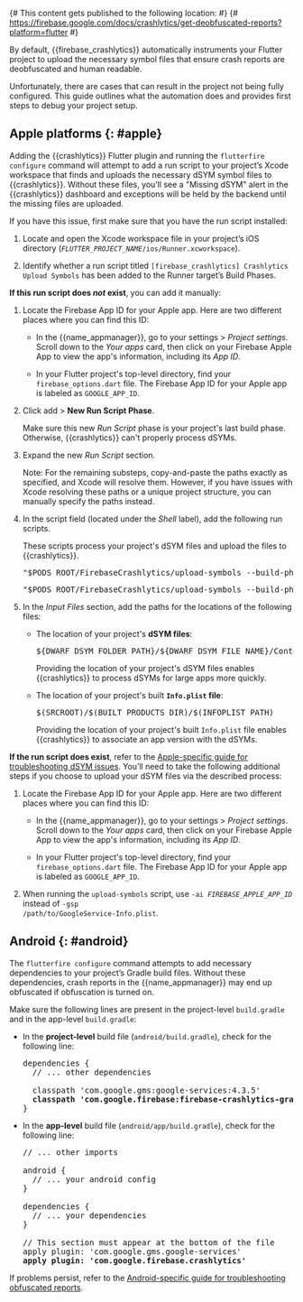 {# This content gets published to the following location:                                  #}
{#   https://firebase.google.com/docs/crashlytics/get-deobfuscated-reports?platform=flutter #}

By default, {{firebase_crashlytics}} automatically instruments your Flutter
project to upload the necessary symbol files that ensure crash reports are
deobfuscated and human readable.

Unfortunately, there are cases that can result in the project not being fully
configured. This guide outlines what the automation does and provides first
steps to debug your project setup.

## Apple platforms {: #apple}

Adding the {{crashlytics}} Flutter plugin and running the
`flutterfire configure` command will attempt to add a run script to your
project’s Xcode workspace that finds and uploads the necessary dSYM symbol files
to {{crashlytics}}. Without these files, you’ll see a "Missing dSYM" alert in
the {{crashlytics}} dashboard and exceptions will be held by the backend until
the missing files are uploaded.

If you have this issue, first make sure that you have the run script installed:

1.  Locate and open the Xcode workspace file in your project’s iOS directory
    (<code><var>FLUTTER_PROJECT_NAME</var>/ios/Runner.xcworkspace</code>).

1.  Identify whether a run script titled
    `[firebase_crashlytics] Crashlytics Upload Symbols` has been added to the
    Runner target’s Build Phases.

**If this run script does _not_ exist**, you can add it manually:

1.  Locate the Firebase App ID for your Apple app. Here are two different places
    where you can find this ID:

    * In the {{name_appmanager}}, go to your
      <nobr><span class="material-icons">settings</span> > _Project settings_</nobr>.
      Scroll down to the _Your apps_ card, then click on your
      Firebase Apple App to view the app's information, including its _App ID_.

    * In your Flutter project's top-level directory, find your
      `firebase_options.dart` file. The Firebase App ID for your Apple app is
      labeled as `GOOGLE_APP_ID`.

1.  Click <span class="material-icons">add</span> >
    **New Run Script Phase**.

    Make sure this new _Run Script_ phase is your project's last build
    phase. Otherwise, {{crashlytics}} can't properly process dSYMs.

1.  Expand the new _Run Script_ section.

    Note: For the remaining substeps, copy-and-paste the paths exactly as
    specified, and Xcode will resolve them. However, if you have issues with
    Xcode resolving these paths or a unique project structure, you can
    manually specify the paths instead.

1.  In the script field (located under the _Shell_ label), add the
    following run scripts.

    These scripts process your project's dSYM files and upload the files to
    {{crashlytics}}.

    <pre class="devsite-click-to-copy">"$PODS_ROOT/FirebaseCrashlytics/upload-symbols --build-phase --validate -ai <var>FIREBASE_APPLE_APP_ID</var>"</pre>

    <pre class="devsite-click-to-copy">"$PODS_ROOT/FirebaseCrashlytics/upload-symbols --build-phase -ai <var>FIREBASE_APPLE_APP_ID</var>"</pre>

1.  In the _Input Files_ section, add the paths for the locations of the
    following files:

    * The location of your project's **dSYM files**:

      <pre class="devsite-click-to-copy">${DWARF_DSYM_FOLDER_PATH}/${DWARF_DSYM_FILE_NAME}/Contents/Resources/DWARF/${TARGET_NAME}</pre>

      Providing the location of your project's dSYM files enables
      {{crashlytics}} to process dSYMs for large apps more quickly.

    * The location of your project's built **`Info.plist` file**:

      <pre class="devsite-click-to-copy">$(SRCROOT)/$(BUILT_PRODUCTS_DIR)/$(INFOPLIST_PATH)</pre>

      Providing the location of your project's built `Info.plist` file
      enables {{crashlytics}} to associate an app version with the dSYMs.

**If the run script does exist**, refer to the
[Apple-specific guide for troubleshooting dSYM issues](/docs/crashlytics/get-deobfuscated-reports?platform=ios).
You’ll need to take the following additional steps if you choose to upload your
dSYM files via the described process:

1.  Locate the Firebase App ID for your Apple app. Here are two different places
    where you can find this ID:

    * In the {{name_appmanager}}, go to your
      <nobr><span class="material-icons">settings</span> > _Project settings_</nobr>.
      Scroll down to the _Your apps_ card, then click on your
      Firebase Apple App to view the app's information, including its _App ID_.

    * In your Flutter project's top-level directory, find your
      `firebase_options.dart` file. The Firebase App ID for your Apple app is
      labeled as `GOOGLE_APP_ID`.

1.  When running the `upload-symbols` script, use
    <code><nobr>-ai <var>FIREBASE_APPLE_APP_ID</var></nobr></code> instead of
    <nobr><code>-gsp /path/to/GoogleService-Info.plist</code></nobr>.


## Android {: #android}

The `flutterfire configure` command attempts to add necessary dependencies to
your project’s Gradle build files. Without these dependencies, crash reports in
the {{name_appmanager}} may end up obfuscated if obfuscation is turned on.

Make sure the following lines are present in the project-level `build.gradle`
and in the app-level `build.gradle`:

* In the **project-level** build file (`android/build.gradle`), check for the
  following line:

  <pre class="prettyprint">
  dependencies {
    // ... other dependencies

    classpath 'com.google.gms:google-services:4.3.5'
    <strong>classpath 'com.google.firebase:firebase-crashlytics-gradle:2.7.1'</strong>
  }
  </pre>

* In the **app-level** build file (`android/app/build.gradle`), check for the
  following line:

  <pre class="prettyprint">
  // ... other imports

  android {
    // ... your android config
  }

  dependencies {
    // ... your dependencies
  }

  // This section must appear at the bottom of the file
  apply plugin: 'com.google.gms.google-services'
  <strong>apply plugin: 'com.google.firebase.crashlytics'</strong>
  </pre>

If problems persist, refer to the
[Android-specific guide for troubleshooting obfuscated reports](/docs/crashlytics/get-deobfuscated-reports?platform=android).
